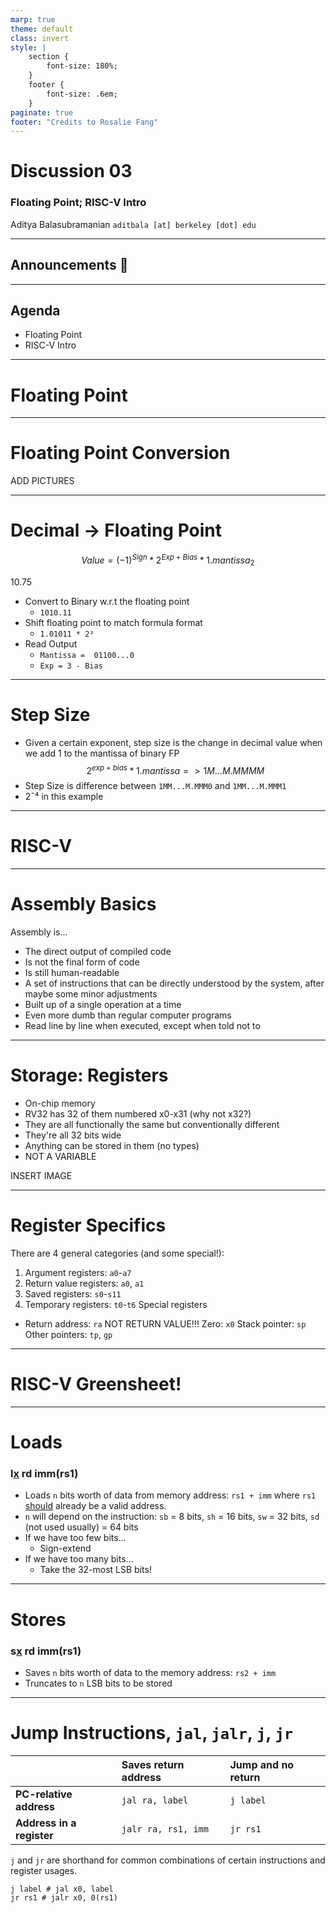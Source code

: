```yaml
---
marp: true
theme: default
class: invert
style: |
    section {
        font-size: 180%;
    }
    footer {
        font-size: .6em;
    }
paginate: true
footer: "Credits to Rosalie Fang"
---
```


<!-- 
_paginate: false
_footer: Slides available at [`teaching.aditbala.com`](https://teaching.aditbala.com)
_class: invert
-->

# <!--fit--> Discussion 03

### Floating Point; RISC-V Intro

Aditya Balasubramanian
`aditbala [at] berkeley [dot] edu`


---
<!-- 
_footer: ""
-->

## Announcements :mega:


---

## Agenda

- Floating Point
- RISC-V Intro


---
<!-- 
_backgroundColor: #3333
-->

# <!-- fit --> Floating Point

---

# Floating Point Conversion

ADD PICTURES

---

# Decimal -> Floating Point

$$Value = (-1)^{Sign}*2^{Exp + Bias} * 1.mantissa_2$$

10.75

- Convert to Binary w.r.t the floating point
    - `1010.11`
- Shift floating point to match formula format
    - `1.01011 * 2³`
- Read Output
    - `Mantissa =  01100...0`
    - `Exp = 3 - Bias`

---

# Step Size

- Given a certain exponent, step size is the change in decimal value when we add 1 to the mantissa of binary FP
$$2^{exp+bias} * 1.mantissa => 1M...M.MMMM$$
- Step Size is difference between `1MM...M.MMM0` and `1MM...M.MMM1`
- 2¯⁴ in this example

---
<!-- 
_backgroundColor: #3333
-->

# <!-- fit -->RISC-V

---

# Assembly Basics

Assembly is...
- The direct output of compiled code
- Is not the final form of code
- Is still human-readable
- A set of instructions that can be directly understood by the system, after maybe some minor adjustments
- Built up of a single operation at a time
- Even more dumb than regular computer programs
- Read line by line when executed, except when told not to

---

# Storage: Registers

- On-chip memory
- RV32 has 32 of them numbered x0-x31 (why not x32?)
- They are all functionally the same but conventionally different
- They're all 32 bits wide
- Anything can be stored in them (no types)
- NOT A VARIABLE

INSERT IMAGE

---

# Register Specifics

There are 4 general categories (and some special!):
1. Argument registers: `a0`-`a7`
2. Return value registers: `a0`, `a1`
3. Saved registers: `s0`-`s11`
4. Temporary registers: `t0`-`t6`
Special registers
- Return address: `ra`	NOT RETURN VALUE!!!
Zero: `x0`
Stack pointer: `sp`
Other pointers: `tp`, `gp`

---
<!-- 
_backgroundColor: #3333
-->

# <!-- fit -->RISC-V Greensheet!

---

# Loads


### l<u>x</u> rd imm(rs1)

- Loads `n` bits worth of data from memory address: `rs1 + imm` where `rs1` <u>should</u> already be a valid address.
- `n` will depend on the instruction: `sb` = 8 bits, `sh` = 16 bits, `sw` = 32 bits, `sd` (not used usually) = 64 bits
- If we have too few bits...
    * Sign-extend
- If we have too many bits...
    * Take the 32-most LSB bits!


---


# Stores


### s<u>x</u> rd imm(rs1)

- Saves `n` bits worth of data to the memory address: `rs2 + imm`
- Truncates to `n` LSB bits to be stored

---

# Jump Instructions, `jal`, `jalr`, `j`, `jr`


|  | Saves return address  | Jump and no return |
|:-----------  | :----------- | :----------- |
| **PC-relative address** | `jal ra, label`  | 	`j label`   |
| **Address in a register** |   `jalr ra, rs1, imm`  | 	 `jr rs1`   |

`j` and `jr` are shorthand for common combinations of certain instructions and register usages.
```Assembly
j label # jal x0, label
jr rs1 # jalr x0, 0(rs1)
```


